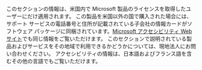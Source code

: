 このセクションの情報は、米国内で Microsoft 製品のライセンスを取得したユーザーにだけ適用されます。 この製品を米国以外の国で購入された場合には、サポート サービスの電話番号と住所が記載されている子会社の情報カードがソフトウェア パッケージに同梱されています。[Microsoft アクセシビリティ Web サイト](http://go.microsoft.com/fwlink/?LinkId=8431)でも同じ情報をご覧いただけます。 このセクションで説明されている製品およびサービスをその地域で利用できるかどうかについては、現地法人にお問い合わせください。 アクセシビリティの情報は、日本語およびフランス語を含むその他の言語でもご覧いただけます。